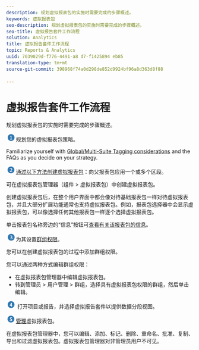 ```yaml
---
description: 规划虚拟报表包的实施时需要完成的步骤概述。
keywords: 虚拟报表包
seo-description: 规划虚拟报表包的实施时需要完成的步骤概述。
seo-title: 虚拟报告套件工作流程
solution: Analytics
title: 虚拟报告套件工作流程
topic: Reports & Analytics
uuid: 7039029d-f776-4491-a8 d7-f1425894 eb85
translation-type: tm+mt
source-git-commit: 398968f74a0d298de852d9924bf96a8d363d8f88

---
```



# 虚拟报告套件工作流程

规划虚拟报表包的实施时需要完成的步骤概述。

![](assets/step1_icon.png)规划您的虚拟报表包策略。

Familiarize yourself with [Global/Multi-Suite Tagging considerations](../../../components/vrs/vrs-considerations.md#concept_3DC65B7C9CA74C4AB291B7673E8B34B8) and the FAQs as you decide on your strategy.

![](assets/step2_icon.png)[通过以下方法创建虚拟报表包](../../../components/vrs/c-workflow-vrs/vrs-create.md#concept_442D6A63FE814CB6BA33016493AAB05A)：向父报表包应用一个或多个区段。

可在虚拟报表包管理器（组件 &gt; 虚拟报表包）中创建虚拟报表包。

创建虚拟报表包后，在整个用户界面中都会像对待基础报表包一样对待虚拟报表包，并且大部分扩展功能通常也支持虚拟报表包。例如，报表包选择器中会显示虚拟报表包，可以像选择任何其他报表包一样逐个选择虚拟报表包。

单击报表包名称旁边的“信息”按钮可[查看有关该报表包的信息](../../../components/vrs/c-workflow-vrs/vrs-view.md#concept_6B3069E5E3ED4F9FA33165FBEA6CA31A)。

![](assets/step3_icon.png)为其设置[群组权限](../../../components/vrs/c-workflow-vrs/vrs-create.md#concept_442D6A63FE814CB6BA33016493AAB05A)。

您可以在创建虚拟报表包的过程中添加群组权限。

您可以通过两种方式编辑群组权限：

* 在虚拟报表包管理器中编辑虚拟报表包。
* 转到管理员 &gt; 用户管理 &gt; 群组，选择具有虚拟报表包权限的群组，然后单击编辑。

![](assets/step4_icon.png) 打开项目或报告，并选择虚拟报告套件以提供数据分段视图。

![](assets/step5_icon.png)[管理](../../../components/vrs/c-workflow-vrs/vrs-manage.md#concept_8742A82D16014E5D9D361A4F045C49FE)虚拟报表包。

在虚拟报表包管理器中，您可以编辑、添加、标记、删除、重命名、批准、复制、导出和过滤虚拟报表包。虚拟报表包管理器对非管理员用户不可见。